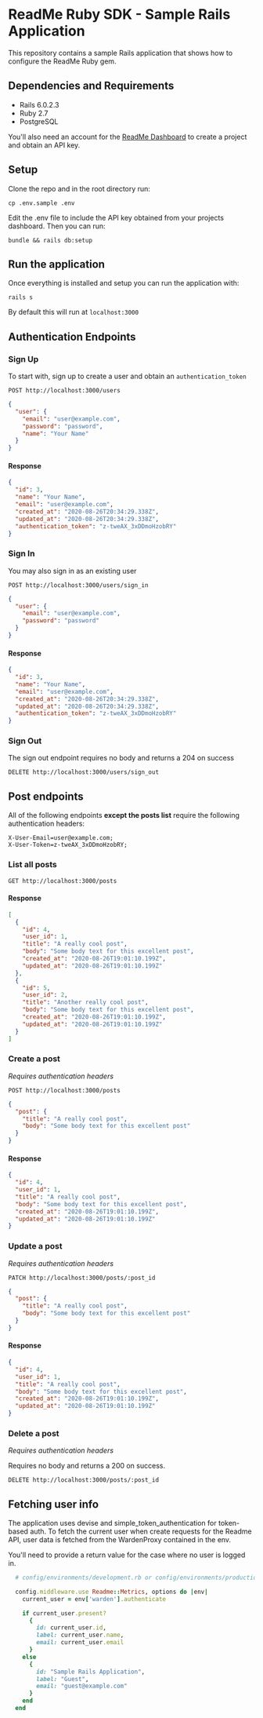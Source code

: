 # ReadMe Ruby SDK - Sample Rails Application

This repository contains a sample Rails application that shows how to configure
the ReadMe Ruby gem.

## Dependencies and Requirements

* Rails 6.0.2.3
* Ruby 2.7
* PostgreSQL

You'll also need an account for the [ReadMe Dashboard](dash.readme.com) to create a project and obtain an
API key.

## Setup

Clone the repo and in the root directory run:

```
cp .env.sample .env
```

Edit the .env file to include the API key obtained from your projects
dashboard. Then you can run:

```
bundle && rails db:setup
```

## Run the application

Once everything is installed and setup you can run the application with:

```
rails s
```

By default this will run at `localhost:3000`

## Authentication Endpoints

### Sign Up

To start with, sign up to create a user and obtain an `authentication_token`

`POST http://localhost:3000/users`

```JSON
{
  "user": {
    "email": "user@example.com",
    "password": "password",
    "name": "Your Name"
  }
}
```

#### Response

```JSON
{
  "id": 3,
  "name": "Your Name",
  "email": "user@example.com",
  "created_at": "2020-08-26T20:34:29.338Z",
  "updated_at": "2020-08-26T20:34:29.338Z",
  "authentication_token": "z-tweAX_3xDDmoHzobRY"
}
```

### Sign In

You may also sign in as an existing user

`POST http://localhost:3000/users/sign_in`

```JSON
{
  "user": {
    "email": "user@example.com",
    "password": "password"
  }
}
```

#### Response

```JSON
{
  "id": 3,
  "name": "Your Name",
  "email": "user@example.com",
  "created_at": "2020-08-26T20:34:29.338Z",
  "updated_at": "2020-08-26T20:34:29.338Z",
  "authentication_token": "z-tweAX_3xDDmoHzobRY"
}
```

### Sign Out

The sign out endpoint requires no body and returns a 204 on success

`DELETE http://localhost:3000/users/sign_out`

## Post endpoints

All of the following endpoints **except the posts list** require the following
authentication headers:

```
X-User-Email=user@example.com;
X-User-Token=z-tweAX_3xDDmoHzobRY;
```

### List all posts

`GET http://localhost:3000/posts`

#### Response

```JSON
[
  {
    "id": 4,
    "user_id": 1,
    "title": "A really cool post",
    "body": "Some body text for this excellent post",
    "created_at": "2020-08-26T19:01:10.199Z",
    "updated_at": "2020-08-26T19:01:10.199Z"
  },
  {
    "id": 5,
    "user_id": 2,
    "title": "Another really cool post",
    "body": "Some body text for this excellent post",
    "created_at": "2020-08-26T19:01:10.199Z",
    "updated_at": "2020-08-26T19:01:10.199Z"
  }
]
```

### Create a post

*Requires authentication headers*

`POST http://localhost:3000/posts`

```JSON
{
  "post": {
    "title": "A really cool post",
    "body": "Some body text for this excellent post"
  }
}
```

#### Response

```JSON
{
  "id": 4,
  "user_id": 1,
  "title": "A really cool post",
  "body": "Some body text for this excellent post",
  "created_at": "2020-08-26T19:01:10.199Z",
  "updated_at": "2020-08-26T19:01:10.199Z"
}
```

### Update a post

*Requires authentication headers*

`PATCH http://localhost:3000/posts/:post_id`

```JSON
{
  "post": {
    "title": "A really cool post",
    "body": "Some body text for this excellent post"
  }
}
```

#### Response

```JSON
{
  "id": 4,
  "user_id": 1,
  "title": "A really cool post",
  "body": "Some body text for this excellent post",
  "created_at": "2020-08-26T19:01:10.199Z",
  "updated_at": "2020-08-26T19:01:10.199Z"
}
```

### Delete a post

*Requires authentication headers*

Requires no body and returns a 200 on success.

`DELETE http://localhost:3000/posts/:post_id`

## Fetching user info

The application uses devise and simple_token_authentication for token-based
auth. To fetch the current user when create requests for the Readme API, user
data is fetched from the WardenProxy contained in the env.

You'll need to provide a return value for the case where no user is logged in.

```ruby
  # config/environments/development.rb or config/environments/production.rb

  config.middleware.use Readme::Metrics, options do |env|
    current_user = env['warden'].authenticate

    if current_user.present?
      {
        id: current_user.id,
        label: current_user.name,
        email: current_user.email
      }
    else
      {
        id: "Sample Rails Application",
        label: "Guest",
        email: "guest@example.com"
      }
    end
  end
```
